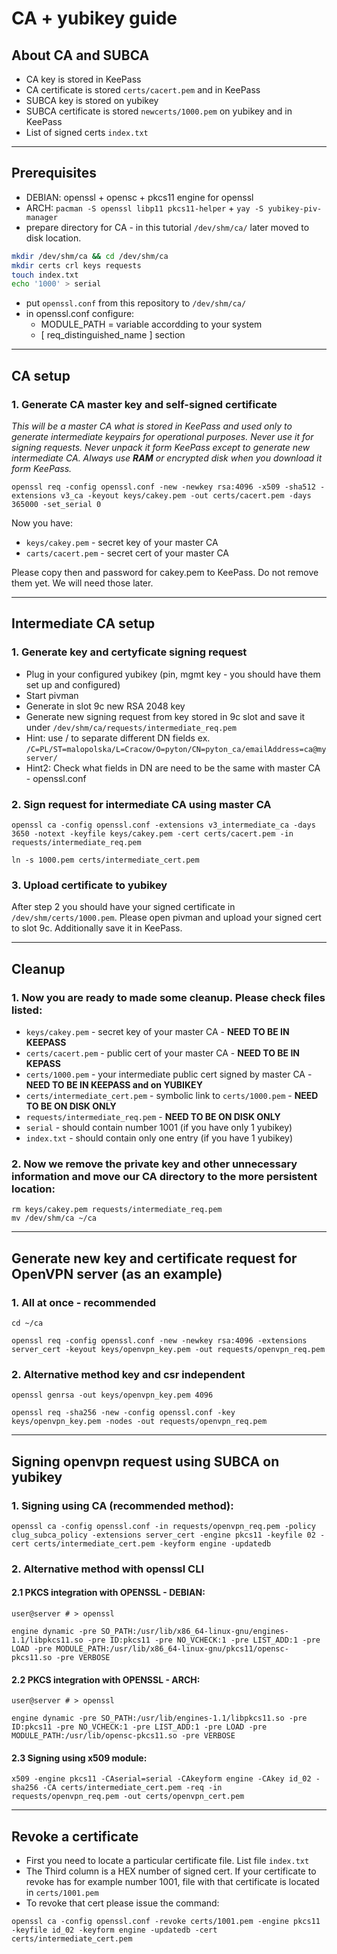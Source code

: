 # CA + yubikey guide 

## About CA and SUBCA
 * CA key is stored in KeePass
 * CA certificate is stored `certs/cacert.pem` and in KeePass
 * SUBCA key is stored on yubikey
 * SUBCA certificate is stored `newcerts/1000.pem` on yubikey and in KeePass
 * List of signed certs `index.txt`

-----

## Prerequisites
* DEBIAN: openssl + opensc + pkcs11 engine for openssl
* ARCH: `pacman -S openssl libp11 pkcs11-helper` + `yay -S yubikey-piv-manager`
* prepare directory for CA - in this tutorial `/dev/shm/ca/` later moved to disk location.
```bash
mkdir /dev/shm/ca && cd /dev/shm/ca
mkdir certs crl keys requests
touch index.txt
echo '1000' > serial
```
* put `openssl.conf` from this repository to `/dev/shm/ca/`
* in openssl.conf configure:
    * MODULE_PATH = variable accordding to your system
    * [ req_distinguished_name ] section

-----
## CA setup
### 1. Generate CA master key and self-signed certificate
  *This will be a master CA what is stored in KeePass and used only to generate intermediate keypairs for operational purposes. Never use it for signing requests. Never unpack it form KeePass except to generate new intermediate CA. Always use **RAM** or encrypted disk when you download it form KeePass.* 
```
openssl req -config openssl.conf -new -newkey rsa:4096 -x509 -sha512 -extensions v3_ca -keyout keys/cakey.pem -out certs/cacert.pem -days 365000 -set_serial 0
```
Now you have:
 * `keys/cakey.pem` - secret key of your master CA
 * `carts/cacert.pem` - secret cert of your master CA

Please copy then and password for cakey.pem to KeePass. Do not remove them yet. We will need those later.

-----

## Intermediate CA setup
### 1. Generate key and certyficate signing request
 * Plug in your configured yubikey (pin, mgmt key - you should have them set up and configured)
 * Start pivman
 * Generate in slot 9c new RSA 2048 key
 * Generate new signing request from key stored in 9c slot and save it under `/dev/shm/ca/requests/intermediate_req.pem`
 * Hint: use / to separate different DN fields ex. `/C=PL/ST=malopolska/L=Cracow/O=pyton/CN=pyton_ca/emailAddress=ca@myserver/`
 * Hint2: Check what fields in DN are need to be the same with master CA - openssl.conf

### 2. Sign request for intermediate CA using master CA
```
openssl ca -config openssl.conf -extensions v3_intermediate_ca -days 3650 -notext -keyfile keys/cakey.pem -cert certs/cacert.pem -in requests/intermediate_req.pem

ln -s 1000.pem certs/intermediate_cert.pem
```
### 3. Upload certificate to yubikey
After step 2 you should have your signed certificate in `/dev/shm/certs/1000.pem`. Please open pivman and upload your signed cert to slot 9c. Additionally save it in KeePass.


-----

## Cleanup
### 1. Now you are ready to made some cleanup. Please check files listed:
 * `keys/cakey.pem` - secret key of your master CA - **NEED TO BE IN KEEPASS**
 * `certs/cacert.pem` - public cert of your master CA - **NEED TO BE IN KEPASS**
 * `certs/1000.pem` - your intermediate public cert signed by master CA - **NEED TO BE IN KEEPASS and on YUBIKEY**
 * `certs/intermediate_cert.pem` - symbolic link to `certs/1000.pem` - **NEED TO BE ON DISK ONLY**
 * `requests/intermediate_req.pem` - **NEED TO BE ON DISK ONLY**
 * `serial` - should contain number 1001 (if you have only 1 yubikey)
 * `index.txt` - should contain only one entry (if you have 1 yubikey)

### 2. Now we remove the private key and other unnecessary information and move our CA directory to the more persistent location:

```
rm keys/cakey.pem requests/intermediate_req.pem 
mv /dev/shm/ca ~/ca
```

-----


## Generate new key and certificate request for OpenVPN server (as an example)

### 1. All at once - recommended
```
cd ~/ca

openssl req -config openssl.conf -new -newkey rsa:4096 -extensions server_cert -keyout keys/openvpn_key.pem -out requests/openvpn_req.pem
```

### 2. Alternative method key and csr independent
```
openssl genrsa -out keys/openvpn_key.pem 4096

openssl req -sha256 -new -config openssl.conf -key keys/openvpn_key.pem -nodes -out requests/openvpn_req.pem
```

-----

## Signing openvpn request using SUBCA on yubikey
### 1. Signing using CA (recommended method):
```
openssl ca -config openssl.conf -in requests/openvpn_req.pem -policy clug_subca_policy -extensions server_cert -engine pkcs11 -keyfile 02 -cert certs/intermediate_cert.pem -keyform engine -updatedb
```
### 2. Alternative method with openssl CLI
#### 2.1 PKCS integration with OPENSSL -  DEBIAN:
```
user@server # > openssl

engine dynamic -pre SO_PATH:/usr/lib/x86_64-linux-gnu/engines-1.1/libpkcs11.so -pre ID:pkcs11 -pre NO_VCHECK:1 -pre LIST_ADD:1 -pre LOAD -pre MODULE_PATH:/usr/lib/x86_64-linux-gnu/pkcs11/opensc-pkcs11.so -pre VERBOSE
```

#### 2.2 PKCS integration with OPENSSL -  ARCH:
```
user@server # > openssl

engine dynamic -pre SO_PATH:/usr/lib/engines-1.1/libpkcs11.so -pre ID:pkcs11 -pre NO_VCHECK:1 -pre LIST_ADD:1 -pre LOAD -pre MODULE_PATH:/usr/lib/opensc-pkcs11.so -pre VERBOSE
```

#### 2.3 Signing using x509 module:
```
x509 -engine pkcs11 -CAserial=serial -CAkeyform engine -CAkey id_02 -sha256 -CA certs/intermediate_cert.pem -req -in requests/openvpn_req.pem -out certs/openvpn_cert.pem
```

-----

## Revoke a certificate
 * First you need to locate a particular certificate file. List file `index.txt`
 * The Third column is a HEX number of signed cert. If your certificate to revoke has for example number 1001, file with that certificate is located in `certs/1001.pem`
 * To revoke that cert please issue the command:
  
```
openssl ca -config openssl.conf -revoke certs/1001.pem -engine pkcs11 -keyfile id_02 -keyform engine -updatedb -cert certs/intermediate_cert.pem
```
